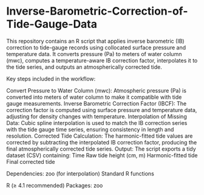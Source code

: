 # Inverse-Barometric-Correction-of-Tide-Gauge-Data
This repository contains an R script that applies inverse barometric (IB) correction to tide-gauge records using collocated surface pressure and temperature data. It converts pressure (Pa) to meters of water column (mwc), computes a temperature-aware IB correction factor, interpolates it to the tide series, and outputs an atmospherically corrected tide.

Key steps included in the workflow:

Convert Pressure to Water Column (mwc):
Atmospheric pressure (Pa) is converted into meters of water column to make it compatible with tide gauge measurements.
Inverse Barometric Correction Factor (IBCF):
The correction factor is computed using surface pressure and temperature data, adjusting for density changes with temperature.
Interpolation of Missing Data:
Cubic spline interpolation is used to match the IB correction series with the tide gauge time series, ensuring consistency in length and resolution.
Corrected Tide Calculation:
The harmonic-fitted tide values are corrected by subtracting the interpolated IB correction factor, producing the final atmospherically corrected tide series.
Output:
The script exports a tidy dataset (CSV) containing:
Time
Raw tide height (cm, m)
Harmonic-fitted tide
Final corrected tide

Dependencies:
zoo (for interpolation)
Standard R functions

R (≥ 4.1 recommended)
Packages: zoo
